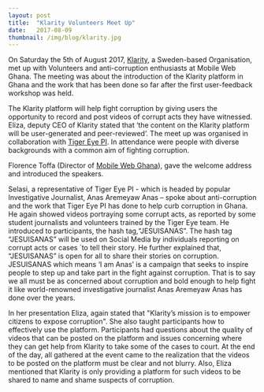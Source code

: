 ```yaml
---
layout: post 
title:  "Klarity Volunteers Meet Up"
date:   2017-08-09 
thumbnail: /img/blog/klarity.jpg
---
```


On Saturday the 5th of August 2017, [Klarity](http://klarity.org/), a Sweden-based Organisation, met up with Volunteers and anti-corruption enthusiasts at Mobile Web Ghana. The meeting was about the introduction of the Klarity platform in Ghana and the work that has been done so far after the first user-feedback workshop was held.

The Klarity platform will help fight corruption by giving users the opportunity to record and post videos of corrupt acts they have witnessed. Eliza, deputy CEO of Klarity stated that ‘the content on the Klarity platform will be user-generated and peer-reviewed’. The meet up was organised in collaboration with [Tiger Eye PI](http://tigereyepi.org/). In attendance were people with diverse backgrounds with a common aim of fighting corruption. 

Florence Toffa (Director of [Mobile Web Ghana](http://mobilewebghana.org/)), gave the welcome address and introduced the speakers.

Selasi, a representative of Tiger Eye PI - which is headed by popular Investigative Journalist, Anas Aremeyaw Anas – spoke about anti-corruption and the work that Tiger Eye PI has done to help curb corruption in Ghana. He again showed videos portraying some corrupt acts, as reported by some student journalists and volunteers trained by the Tiger Eye team. He introduced to participants, the hash tag,“JESUISANAS”.  The hash tag “JESUISANAS” will be used on Social Media by individuals reporting on corrupt acts or cases `to tell their story. He further explained that, “JESUISANAS” is open for all to share their stories on corruption. JESUISANAS which means ‘I am Anas’ is a campaign that seeks to inspire people to step up and take part in the fight against corruption. That is to say we all must be as concerned about corruption and bold enough to help fight it like world-renowned investigative journalist Anas Aremeyaw Anas has done over the years. 
 
In her presentation Eliza, again stated that "Klarity’s mission is to empower citizens to expose corruption". She also taught participants how to effectively use the platform. Participants had questions about the quality of videos that can be posted on the platform and issues concerning where they can get help from Klarity to take some of the cases to court. At the end of the day, all gathered at the event came to the realization that the videos to be posted on the platform must be clear and not blurry. Also, Eliza mentioned that Klarity is only providing a platform for such videos to be shared to name and shame suspects of corruption.